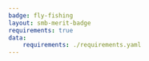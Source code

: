 ```yaml
---
badge: fly-fishing
layout: smb-merit-badge
requirements: true
data:
    requirements: ./requirements.yaml
---
```

